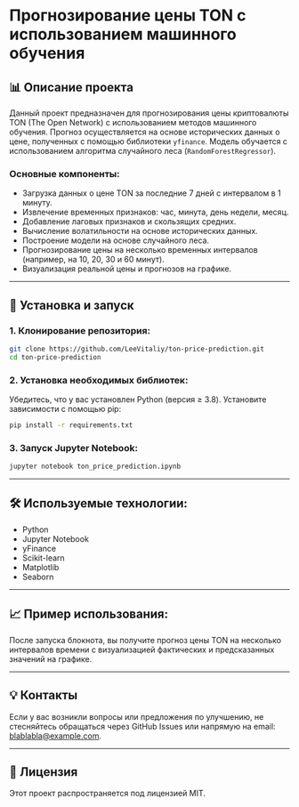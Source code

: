 # Прогнозирование цены TON с использованием машинного обучения

## 📊 Описание проекта
Данный проект предназначен для прогнозирования цены криптовалюты TON (The Open Network) с использованием методов машинного обучения. Прогноз осуществляется на основе исторических данных о цене, полученных с помощью библиотеки `yfinance`. Модель обучается с использованием алгоритма случайного леса (`RandomForestRegressor`).

### Основные компоненты:
- Загрузка данных о цене TON за последние 7 дней с интервалом в 1 минуту.
- Извлечение временных признаков: час, минута, день недели, месяц.
- Добавление лаговых признаков и скользящих средних.
- Вычисление волатильности на основе исторических данных.
- Построение модели на основе случайного леса.
- Прогнозирование цены на несколько временных интервалов (например, на 10, 20, 30 и 60 минут).
- Визуализация реальной цены и прогнозов на графике.

---

## 🚀 Установка и запуск

### 1. Клонирование репозитория:
```bash
git clone https://github.com/LeeVitaliy/ton-price-prediction.git
cd ton-price-prediction
```

### 2. Установка необходимых библиотек:
Убедитесь, что у вас установлен Python (версия ≥ 3.8). Установите зависимости с помощью pip:
```bash
pip install -r requirements.txt
```

### 3. Запуск Jupyter Notebook:
```bash
jupyter notebook ton_price_prediction.ipynb
```

---

## 🛠️ Используемые технологии:
- Python
- Jupyter Notebook
- yFinance
- Scikit-learn
- Matplotlib
- Seaborn

---

## 📈 Пример использования:
После запуска блокнота, вы получите прогноз цены TON на несколько интервалов времени с визуализацией фактических и предсказанных значений на графике.

---

## 💡 Контакты
Если у вас возникли вопросы или предложения по улучшению, не стесняйтесь обращаться через GitHub Issues или напрямую на email: blablabla@example.com.

---

## 📜 Лицензия
Этот проект распространяется под лицензией MIT.
